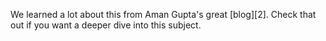 We learned a lot about this from Aman Gupta's great [blog][2]. Check that out if you want a deeper dive into this subject.
